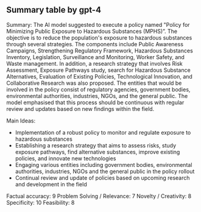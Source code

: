 ## Summary table by gpt-4
Summary: 
The AI model suggested to execute a policy named "Policy for Minimizing Public Exposure to Hazardous Substances (MPHS)”. The objective is to reduce the population's exposure to hazardous substances through several strategies. The components include Public Awareness Campaigns, Strengthening Regulatory Framework, Hazardous Substances Inventory, Legislation, Surveillance and Monitoring, Worker Safety, and Waste management. In addition, a research strategy that involves Risk Assessment, Exposure Pathways study, search for Hazardous Substance Alternatives, Evaluation of Existing Policies, Technological Innovation, and Collaborative Research was also proposed. The entities that would be involved in the policy consist of regulatory agencies, government bodies, environmental authorities, industries, NGOs, and the general public. The model emphasised that this process should be continuous with regular review and updates based on new findings within the field.

Main Ideas: 
-   Implementation of a robust policy to monitor and regulate exposure to hazardous substances
-   Establishing a research strategy that aims to assess risks, study exposure pathways, find alternative substances, improve existing policies, and innovate new technologies
-   Engaging various entities including government bodies, environmental authorities, industries, NGOs and the general public in the policy rollout 
-   Continual review and update of policies based on upcoming research and development in the field 

Factual accuracy: 9
Problem Solving / Relevance: 7
Novelty / Creativity: 8
Specificity: 10
Feasibility: 8
